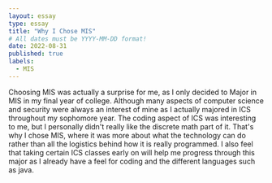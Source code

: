```yaml
---
layout: essay
type: essay
title: "Why I Chose MIS"
# All dates must be YYYY-MM-DD format!
date: 2022-08-31
published: true
labels:
  - MIS
---
```


Choosing MIS was actually a surprise for me, as I only decided to Major in MIS in my final year of college. Although many aspects of computer science and security were always an interest of mine as I actually majored in ICS throughout my sophomore year. The coding aspect of ICS was interesting to me, but I personally didn't really like the discrete math part of it. That's why I chose MIS, where it was more about what the technology can do rather than all the logistics behind how it is really programmed. I also feel that taking certain ICS classes early on will help me progress through this major as I already have a feel for coding and the different languages such as java.
